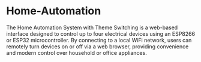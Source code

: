 # Home-Automation
The Home Automation System with Theme Switching is a web-based interface designed to control up to four electrical devices using an ESP8266 or ESP32 microcontroller. By connecting to a local WiFi network, users can remotely turn devices on or off via a web browser, providing convenience and modern control over household or office appliances.
